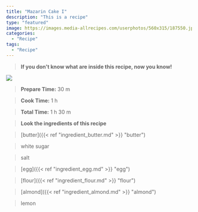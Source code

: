 ```yaml
---
title: "Mazarin Cake I"
description: "This is a recipe"
type: "featured"
image: https://images.media-allrecipes.com/userphotos/560x315/187550.jpg
categories: 
  - "Recipe"
tags: 
  - "Recipe"
---
```



>**If you don't know what are inside this recipe, now you know!**

![](../images/Recipes-Banner.jpg)
> **Prepare Time:** 30 m


> **Cook Time:** 1 h


> **Total Time:** 1 h 30 m

> **Look the ingredients of this recipe**

> [butter]({{< ref "ingredient_butter.md" >}} "butter")

> white sugar

> salt

> [egg]({{< ref "ingredient_egg.md" >}} "egg")

> [flour]({{< ref "ingredient_flour.md" >}} "flour")

> [almond]({{< ref "ingredient_almond.md" >}} "almond")

> lemon

